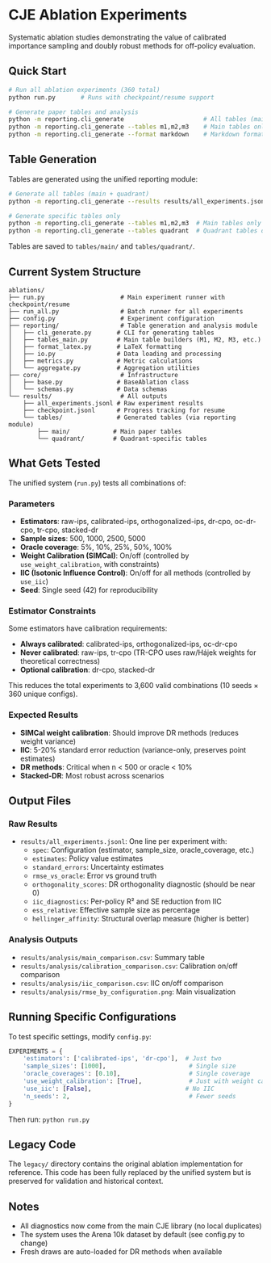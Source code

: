 # CJE Ablation Experiments

Systematic ablation studies demonstrating the value of calibrated importance sampling and doubly robust methods for off-policy evaluation.

## Quick Start

```bash
# Run all ablation experiments (360 total)
python run.py       # Runs with checkpoint/resume support

# Generate paper tables and analysis
python -m reporting.cli_generate                      # All tables (main + quadrant)
python -m reporting.cli_generate --tables m1,m2,m3    # Main tables only
python -m reporting.cli_generate --format markdown    # Markdown format for quick viewing
```

## Table Generation

Tables are generated using the unified reporting module:

```bash
# Generate all tables (main + quadrant)
python -m reporting.cli_generate --results results/all_experiments.jsonl --output-dir tables/

# Generate specific tables only
python -m reporting.cli_generate --tables m1,m2,m3  # Main tables only
python -m reporting.cli_generate --tables quadrant  # Quadrant tables only
```

Tables are saved to `tables/main/` and `tables/quadrant/`.

## Current System Structure

```
ablations/
├── run.py                     # Main experiment runner with checkpoint/resume
├── run_all.py                 # Batch runner for all experiments
├── config.py                  # Experiment configuration
├── reporting/                 # Table generation and analysis module
│   ├── cli_generate.py       # CLI for generating tables
│   ├── tables_main.py        # Main table builders (M1, M2, M3, etc.)
│   ├── format_latex.py       # LaTeX formatting
│   ├── io.py                 # Data loading and processing
│   ├── metrics.py            # Metric calculations
│   └── aggregate.py          # Aggregation utilities
├── core/                      # Infrastructure
│   ├── base.py               # BaseAblation class
│   └── schemas.py            # Data schemas
└── results/                   # All outputs
    ├── all_experiments.jsonl # Raw experiment results
    ├── checkpoint.jsonl      # Progress tracking for resume
    └── tables/               # Generated tables (via reporting module)
        ├── main/            # Main paper tables
        └── quadrant/        # Quadrant-specific tables
```

## What Gets Tested

The unified system (`run.py`) tests all combinations of:

### Parameters
- **Estimators**: raw-ips, calibrated-ips, orthogonalized-ips, dr-cpo, oc-dr-cpo, tr-cpo, stacked-dr
- **Sample sizes**: 500, 1000, 2500, 5000
- **Oracle coverage**: 5%, 10%, 25%, 50%, 100%
- **Weight Calibration (SIMCal)**: On/off (controlled by `use_weight_calibration`, with constraints)
- **IIC (Isotonic Influence Control)**: On/off for all methods (controlled by `use_iic`)
- **Seed**: Single seed (42) for reproducibility

### Estimator Constraints
Some estimators have calibration requirements:
- **Always calibrated**: calibrated-ips, orthogonalized-ips, oc-dr-cpo
- **Never calibrated**: raw-ips, tr-cpo (TR-CPO uses raw/Hájek weights for theoretical correctness)
- **Optional calibration**: dr-cpo, stacked-dr

This reduces the total experiments to 3,600 valid combinations (10 seeds × 360 unique configs).

### Expected Results
- **SIMCal weight calibration**: Should improve DR methods (reduces weight variance)
- **IIC**: 5-20% standard error reduction (variance-only, preserves point estimates)
- **DR methods**: Critical when n < 500 or oracle < 10%
- **Stacked-DR**: Most robust across scenarios

## Output Files

### Raw Results
- `results/all_experiments.jsonl`: One line per experiment with:
  - `spec`: Configuration (estimator, sample_size, oracle_coverage, etc.)
  - `estimates`: Policy value estimates
  - `standard_errors`: Uncertainty estimates
  - `rmse_vs_oracle`: Error vs ground truth
  - `orthogonality_scores`: DR orthogonality diagnostic (should be near 0)
  - `iic_diagnostics`: Per-policy R² and SE reduction from IIC
  - `ess_relative`: Effective sample size as percentage
  - `hellinger_affinity`: Structural overlap measure (higher is better)

### Analysis Outputs
- `results/analysis/main_comparison.csv`: Summary table
- `results/analysis/calibration_comparison.csv`: Calibration on/off comparison
- `results/analysis/iic_comparison.csv`: IIC on/off comparison
- `results/analysis/rmse_by_configuration.png`: Main visualization

## Running Specific Configurations

To test specific settings, modify `config.py`:

```python
EXPERIMENTS = {
    'estimators': ['calibrated-ips', 'dr-cpo'],  # Just two
    'sample_sizes': [1000],                       # Single size
    'oracle_coverages': [0.10],                   # Single coverage
    'use_weight_calibration': [True],             # Just with weight calibration
    'use_iic': [False],                          # No IIC
    'n_seeds': 2,                                 # Fewer seeds
}
```

Then run: `python run.py`

## Legacy Code

The `legacy/` directory contains the original ablation implementation for reference. This code has been fully replaced by the unified system but is preserved for validation and historical context.

## Notes

- All diagnostics now come from the main CJE library (no local duplicates)
- The system uses the Arena 10k dataset by default (see config.py to change)
- Fresh draws are auto-loaded for DR methods when available